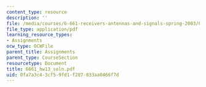 ```yaml
---
content_type: resource
description: ''
file: /media/courses/6-661-receivers-antennas-and-signals-spring-2003/0fa7a3c43cf59fd1f287833aa0466f7d_6661_hw13_soln.pdf
file_type: application/pdf
learning_resource_types:
- Assignments
ocw_type: OCWFile
parent_title: Assignments
parent_type: CourseSection
resourcetype: Document
title: 6661_hw13_soln.pdf
uid: 0fa7a3c4-3cf5-9fd1-f287-833aa0466f7d
---
```

